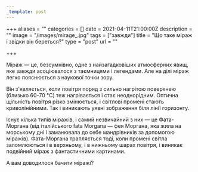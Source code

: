 ```yaml
---
_template: post
---
```





+++
aliases = ""
categories = []
date = 2021-04-11T21:00:00Z
description = ""
image = "/images/mirage_.jpg"
tags = ["завжди"]
title = "Що таке міраж і звідки він береться?"
type = "post"
url = ""

+++
  
  
Міраж — це, безсумнівно, одне з найзагадковіших атмосферних явищ, яке завжди асоціювалося з таємницями і легендами. Але на ділі міраж легко пояснюється з наукової точки зору.  
  
Він з'являється, коли повітря поряд з сильно нагрітою поверхнею (близько 60-70 °С) теж нагрівається і стає неоднорідним. Оптична щільність повітря різко змінюється, і світлові промені стають криволінійними. Так і виникають уявні зображення бiля лінії горизонту.  
  
Існує кілька типів міражів, і самий незвичайний з них — це Фата-Моргана (від італійського fata Morgana — фея Моргана, яка жила на морському дні і заманювала до себе мандрівників за допомогою міражів). Фата-Моргана трапляється тоді, коли промені світла заломлюються і в верхньому, і в нижньому шарах повітря, і виникає подвійний міраж з фантастичними картинами.  
  
А вам доводилося бачити міражі?

